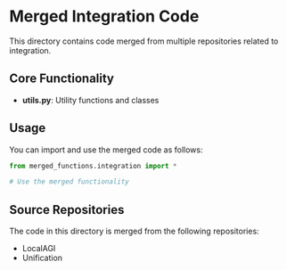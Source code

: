 # Merged Integration Code

This directory contains code merged from multiple repositories related to integration.

## Core Functionality

- **utils.py**: Utility functions and classes

## Usage

You can import and use the merged code as follows:

```python
from merged_functions.integration import *

# Use the merged functionality
```

## Source Repositories

The code in this directory is merged from the following repositories:

- LocalAGI
- Unification
